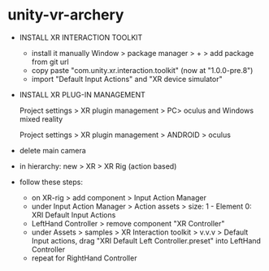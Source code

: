 # unity-vr-archery

* INSTALL XR INTERACTION TOOLKIT
	* install it manually Window > package manager > + > add package from git url
	* copy paste "com.unity.xr.interaction.toolkit"  (now at "1.0.0-pre.8") 
	* import "Default Input Actions" and "XR device simulator"
	
* INSTALL XR PLUG-IN MANAGEMENT
 
	Project settings > XR plugin management > PC> oculus and Windows mixed reality
 
	Project settings > XR plugin management > ANDROID > oculus 
 
* delete main camera
 
* in hierarchy: new > XR > XR Rig (action based)
 
* follow these steps:
	* on XR-rig > add component > Input Action Manager  
	* under Input Action Manager > Action assets >  size: 1 - Element 0: XRI Default Input Actions 
	* LeftHand Controller > remove component "XR Controller"
	* under Assets > samples > XR Interaction toolkit > v.v.v > Default Input actions, drag "XRI Default Left Controller.preset" into LeftHand Controller
	* repeat for RightHand Controller